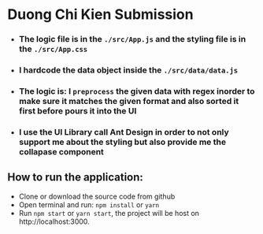 # Duong Chi Kien Submission

-   ### The logic file is in the `./src/App.js` and the styling file is in the `./src/App.css`
-   ### I hardcode the data object inside the `./src/data/data.js`
-   ### The logic is: I `preprocess` the given data with regex inorder to make sure it matches the given format and also sorted it first before pours it into the UI
-   ### I use the UI Library call Ant Design in order to not only support me about the styling but also provide me the collapase component

## How to run the application:

-   Clone or download the source code from github
-   Open terminal and run: `npm install` or `yarn`
-   Run `npm start` or `yarn start`, the project will be host on http://localhost:3000.
